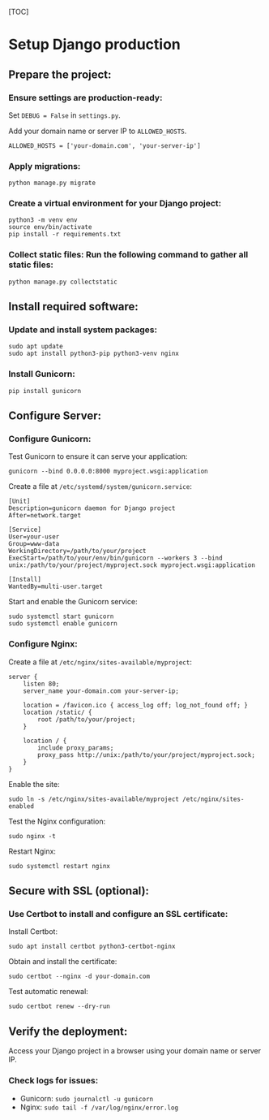 [TOC]

# Setup Django production

## Prepare the project:

### Ensure settings are production-ready:

Set `DEBUG = False` in `settings.py`.

Add your domain name or server IP to `ALLOWED_HOSTS`.

```
ALLOWED_HOSTS = ['your-domain.com', 'your-server-ip']
```

### Apply migrations:

```
python manage.py migrate
```

### Create a virtual environment for your Django project:

```
python3 -m venv env
source env/bin/activate
pip install -r requirements.txt
```

### Collect static files: Run the following command to gather all static files:

```
python manage.py collectstatic
```

## Install required software:

### Update and install system packages:

```
sudo apt update
sudo apt install python3-pip python3-venv nginx
```

### Install Gunicorn:

```
pip install gunicorn
```

## Configure Server:

### Configure Gunicorn:

Test Gunicorn to ensure it can serve your application:

```
gunicorn --bind 0.0.0.0:8000 myproject.wsgi:application
```

Create a file at `/etc/systemd/system/gunicorn.service`:

```
[Unit]
Description=gunicorn daemon for Django project
After=network.target

[Service]
User=your-user
Group=www-data
WorkingDirectory=/path/to/your/project
ExecStart=/path/to/your/env/bin/gunicorn --workers 3 --bind unix:/path/to/your/project/myproject.sock myproject.wsgi:application

[Install]
WantedBy=multi-user.target
```

Start and enable the Gunicorn service:

```
sudo systemctl start gunicorn
sudo systemctl enable gunicorn
```

### Configure Nginx:

Create a file at `/etc/nginx/sites-available/myproject`:

```
server {
    listen 80;
    server_name your-domain.com your-server-ip;

    location = /favicon.ico { access_log off; log_not_found off; }
    location /static/ {
        root /path/to/your/project;
    }

    location / {
        include proxy_params;
        proxy_pass http://unix:/path/to/your/project/myproject.sock;
    }
}
```

Enable the site:

```
sudo ln -s /etc/nginx/sites-available/myproject /etc/nginx/sites-enabled
```

Test the Nginx configuration:

```
sudo nginx -t
```

Restart Nginx:

```
sudo systemctl restart nginx
```

## Secure with SSL (optional):

### Use Certbot to install and configure an SSL certificate:

Install Certbot:

```
sudo apt install certbot python3-certbot-nginx
```

Obtain and install the certificate:

```
sudo certbot --nginx -d your-domain.com
```

Test automatic renewal:

```
sudo certbot renew --dry-run
```

## Verify the deployment:

Access your Django project in a browser using your domain name or server IP.

### Check logs for issues:

- Gunicorn: `sudo journalctl -u gunicorn`
- Nginx: `sudo tail -f /var/log/nginx/error.log`
